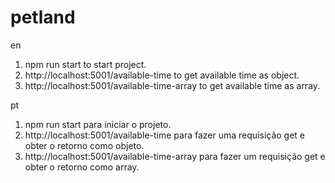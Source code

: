 # petland
en
1. npm run start to start project.
2. http://localhost:5001/available-time to get available time as object.
3. http://localhost:5001/available-time-array to get available time as array.

pt
1. npm run start para iniciar o projeto.
2. http://localhost:5001/available-time para fazer uma requisição get e obter o retorno como objeto.
3. http://localhost:5001/available-time-array para fazer um requisição get e obter o retorno como array.
